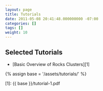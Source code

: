 ```yaml
---
layout: page
title: Tutorials
date: 2011-05-08 20:41:48.000000000 -07:00
categories: []
tags: []
weight: 10
---
```


## Selected Tutorials

* [Basic Overview of Rocks Clusters][1] 


{% assign base = '/assets/tutorials/' %}

[1]: {{ base }}/tutorial-1.pdf

